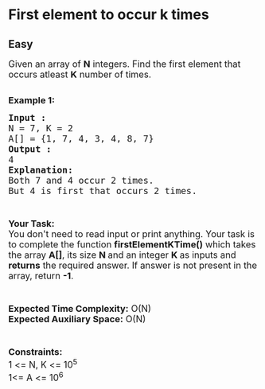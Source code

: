# First element to occur k times
## Easy
<div class="problem-statement" style="user-select: auto;">
                <p style="user-select: auto;"></p><p style="user-select: auto;"><span style="font-size: 18px; user-select: auto;">Given an array of <strong style="user-select: auto;">N</strong> integers.&nbsp;Find the first element that occurs atleast&nbsp;<strong style="user-select: auto;">K</strong> number of times.</span><br style="user-select: auto;">
&nbsp;</p>

<p style="user-select: auto;"><span style="font-size: 18px; user-select: auto;"><strong style="user-select: auto;">Example 1:</strong></span></p>

<pre style="user-select: auto;"><span style="font-size: 18px; user-select: auto;"><strong style="user-select: auto;">Input :</strong>
N = 7, K = 2
A[] = {1, 7, 4, 3, 4, 8, 7}
<strong style="user-select: auto;">Output :</strong>
4
<strong style="user-select: auto;">Explanation:</strong>
Both 7 and 4 occur 2 times. 
But 4 is first that occurs 2 times.</span></pre>

<p style="user-select: auto;">&nbsp;</p>

<p style="user-select: auto;"><span style="font-size: 18px; user-select: auto;"><strong style="user-select: auto;">Your Task:&nbsp;&nbsp;</strong><br style="user-select: auto;">
You don't need to read input or print anything. Your task is to complete the function&nbsp;<strong style="user-select: auto;">firstElementKTime()</strong>&nbsp;which takes the array <strong style="user-select: auto;">A[]</strong>, its size <strong style="user-select: auto;">N </strong>and an integer <strong style="user-select: auto;">K </strong>as inputs and <strong style="user-select: auto;">returns</strong> the required answer. If answer is not present in the array, return <strong style="user-select: auto;">-1</strong>.</span></p>

<p style="user-select: auto;">&nbsp;</p>

<p style="user-select: auto;"><span style="font-size: 18px; user-select: auto;"><strong style="user-select: auto;">Expected Time Complexity:</strong> O(N)<br style="user-select: auto;">
<strong style="user-select: auto;">Expected Auxiliary Space:</strong> O(N)</span></p>

<p style="user-select: auto;">&nbsp;</p>

<p style="user-select: auto;"><span style="font-size: 18px; user-select: auto;"><strong style="user-select: auto;">Constraints:</strong><br style="user-select: auto;">
1 &lt;= N, K &lt;= 10<sup style="user-select: auto;">5</sup><br style="user-select: auto;">
1&lt;= A &lt;= 10<sup style="user-select: auto;">6</sup></span></p>

<p style="user-select: auto;">&nbsp;</p>

<p style="user-select: auto;">&nbsp;</p>

<p style="user-select: auto;">&nbsp;</p>

<p style="user-select: auto;">&nbsp;</p>
 <p style="user-select: auto;"></p>
            </div>